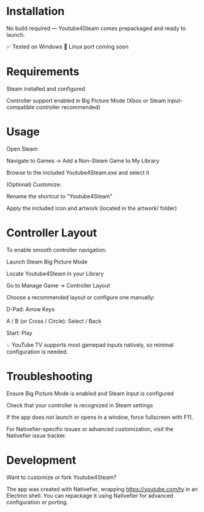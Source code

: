 # Installation
No build required — Youtube4Steam comes prepackaged and ready to launch.

✅ Tested on Windows
🐧 Linux port coming soon

# Requirements
Steam installed and configured

Controller support enabled in Big Picture Mode (Xbox or Steam Input-compatible controller recommended)

# Usage
Open Steam

Navigate to Games → Add a Non-Steam Game to My Library

Browse to the included Youtube4Steam.exe and select it

(Optional) Customize:

Rename the shortcut to "Youtube4Steam"

Apply the included icon and artwork (located in the artwork/ folder)

# Controller Layout
To enable smooth controller navigation:

Launch Steam Big Picture Mode

Locate Youtube4Steam in your Library

Go to Manage Game → Controller Layout

Choose a recommended layout or configure one manually:

D-Pad: Arrow Keys

A / B (or Cross / Circle): Select / Back

Start: Play

💡 YouTube TV supports most gamepad inputs natively, so minimal configuration is needed.

# Troubleshooting
Ensure Big Picture Mode is enabled and Steam Input is configured

Check that your controller is recognized in Steam settings

If the app does not launch or opens in a window, force fullscreen with F11.

For Nativefier-specific issues or advanced customization, visit the Nativefier issue tracker.

# Development
Want to customize or fork Youtube4Steam?

The app was created with Nativefier, wrapping https://youtube.com/tv in an Electron shell. You can repackage it using Nativefier for advanced configuration or porting.
